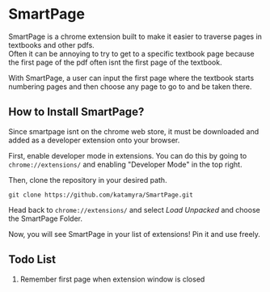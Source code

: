 # SmartPage

SmartPage is a chrome extension built to make it easier to traverse pages in textbooks and other pdfs.  
Often it can be annoying to try to get to a specific textbook page because the first page of the pdf often
isnt the first page of the textbook.  

With SmartPage, a user can input the first page where the textbook starts numbering pages and then choose
any page to go to and be taken there.

## How to Install SmartPage?

Since smartpage isnt on the chrome web store, it must be downloaded and added as a developer extension onto your browser.  

First, enable developer mode in extensions. You can do this by going to `chrome://extensions/` and enabling "Developer Mode" in the top right.

Then, clone the repository in your desired path. 

`git clone https://github.com/katamyra/SmartPage.git`

Head back to `chrome://extensions/` and select *Load Unpacked* and choose the SmartPage Folder.

Now, you will see SmartPage in your list of extensions! Pin it and use freely.

## Todo List
1) Remember first page when extension window is closed

